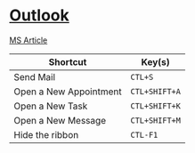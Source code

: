 # [Outlook](http://www.shortcutworld.com/en/win/Outlook_2010.html)

[MS Article](https://support.office.com/en-us/article/Keyboard-shortcuts-for-Outlook-3cdeb221-7ae5-4c1d-8c1d-9e63216c1efd?ui=en-US&rs=en-US&ad=US&fromAR=1)

Shortcut | Key(s)
--- | ---
Send Mail	 | `CTL+S`
Open a New Appointment	 | `CTL+SHIFT+A`
Open a New Task	 | `CTL+SHIFT+K`
Open a New Message	 | `CTL+SHIFT+M`
Hide the ribbon | `CTL-F1`
